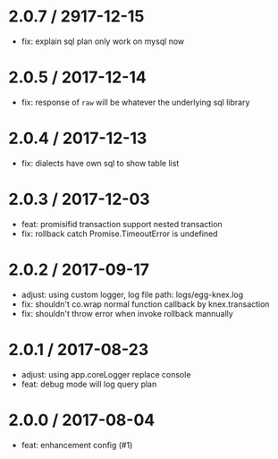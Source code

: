 2.0.7 / 2917-12-15
==================
  * fix: explain sql plan only work on mysql now

2.0.5 / 2017-12-14
==================
  * fix: response of `raw`  will be whatever the underlying sql library

2.0.4 / 2017-12-13
==================
  * fix: dialects have own sql to show table list

2.0.3 / 2017-12-03
==================
  * feat: promisifid transaction support nested transaction
  * fix: rollback catch Promise.TimeoutError is undefined

2.0.2 / 2017-09-17
==================

  * adjust: using custom logger, log file path: logs/egg-knex.log
  * fix: shouldn't co.wrap normal function callback by knex.transaction
  * fix: shouldn't throw error when invoke rollback mannually

2.0.1 / 2017-08-23
==================
  * adjust: using app.coreLogger replace console
  * feat: debug mode will log query plan

2.0.0 / 2017-08-04
==================

  * feat: enhancement config  (#1)
